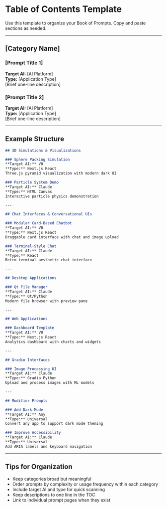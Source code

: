 # Table of Contents Template

Use this template to organize your Book of Prompts. Copy and paste sections as needed.

---

## [Category Name]

### [Prompt Title 1]
**Target AI:** [AI Platform]  
**Type:** [Application Type]  
[Brief one-line description]

### [Prompt Title 2]
**Target AI:** [AI Platform]  
**Type:** [Application Type]  
[Brief one-line description]

---

## Example Structure

```markdown
## 3D Simulations & Visualizations

### Sphere Packing Simulation
**Target AI:** V0  
**Type:** Next.js React  
Three.js pyramid visualization with modern dark UI

### Particle System Demo
**Target AI:** Claude  
**Type:** HTML Canvas  
Interactive particle physics demonstration

---

## Chat Interfaces & Conversational UIs

### Modular Card-Based Chatbot
**Target AI:** V0  
**Type:** Next.js React  
Draggable card interface with chat and image upload

### Terminal-Style Chat
**Target AI:** Claude  
**Type:** React  
Retro terminal aesthetic chat interface

---

## Desktop Applications

### Qt File Manager
**Target AI:** Claude  
**Type:** Qt/Python  
Modern file browser with preview pane

---

## Web Applications

### Dashboard Template
**Target AI:** V0  
**Type:** Next.js React  
Analytics dashboard with charts and widgets

---

## Gradio Interfaces

### Image Processing UI
**Target AI:** Claude  
**Type:** Gradio Python  
Upload and process images with ML models

---

## Modifier Prompts

### Add Dark Mode
**Target AI:** Any  
**Type:** Universal  
Convert any app to support dark mode theming

### Improve Accessibility
**Target AI:** Claude  
**Type:** Universal  
Add ARIA labels and keyboard navigation
```

---

## Tips for Organization

- Keep categories broad but meaningful
- Order prompts by complexity or usage frequency within each category
- Include target AI and type for quick scanning
- Keep descriptions to one line in the TOC
- Link to individual prompt pages when they exist